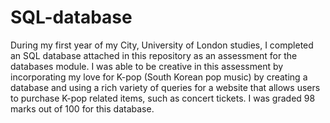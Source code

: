 # SQL-database
During my first year of my City, University of London studies, I completed an SQL database attached in this repository as an assessment for the databases module. I was able to be creative in this assessment by incorporating my love for K-pop (South Korean pop music) by creating a database and using a rich variety of queries for a website that allows users to purchase K-pop related items, such as concert tickets. I was graded 98 marks out of 100 for this database. 
